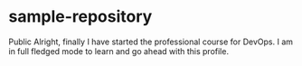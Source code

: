 # sample-repository
Public
Alright, finally I have started the professional course for DevOps.
I am in full fledged mode to learn and go ahead with this profile.
